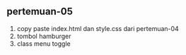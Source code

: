﻿## pertemuan-05
<ol>
<li>copy paste index.html dan style.css dari pertemuan-04</li>
<li>tombol hamburger</li>
<li>class menu toggle</li>
</ol>